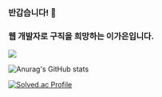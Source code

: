 ### 반갑습니다! 👋
### 웹 개발자로 구직을 희망하는 이가은입니다.


<img src="https://img.shields.io/badge/Python-3776AB?style=for-the-badge&logo=Python&logoColor=white">


![Anurag's GitHub stats](https://github-readme-stats.vercel.app/api?username=GaEun1216&show_icons=true&theme=radical)
<!--
**GaEun1216/GaEun1216** is a ✨ _special_ ✨ repository because its `README.md` (this file) appears on your GitHub profile.

Here are some ideas to get you started:

- 🔭 I’m currently working on ...
- 🌱 I’m currently learning ...
- 👯 I’m looking to collaborate on ...
- 🤔 I’m looking for help with ...
- 💬 Ask me about ...
- 📫 How to reach me: ...
- 😄 Pronouns: ...
- ⚡ Fun fact: ...
-->

[![Solved.ac Profile](http://mazassumnida.wtf/api/generate_badge?boj=rkdms6382)](https://solved.ac/rkdms6382)
